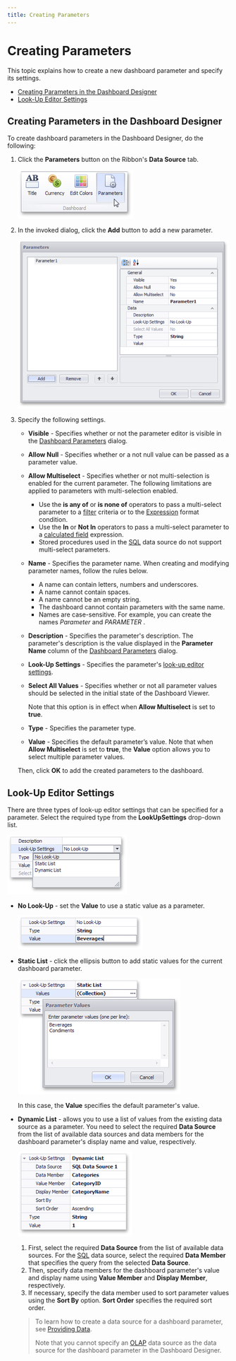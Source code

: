 ```yaml
---
title: Creating Parameters
---
```

# Creating Parameters
This topic explains how to create a new dashboard parameter and specify its settings.
* [Creating Parameters in the Dashboard Designer](#creating-parameters-in-the-dashboard-designer)
* [Look-Up Editor Settings](#look-up-editor-settings)

## <a name="creating-parameters-in-the-dashboard-designer"/>Creating Parameters in the Dashboard Designer
To create dashboard parameters in the Dashboard Designer, do the following:
1. Click the **Parameters** button on the Ribbon's **Data Source** tab.
	
	![Parameters_AddParameterButton_Ribbon](../../../../images/img21711.png)
2. In the invoked dialog, click the **Add** button to add a new parameter.
	
	![Parameters_ParametersDialog](../../../../images/img21716.png)
3. Specify the following settings.
	* **Visible** - Specifies whether or not the parameter editor is visible in the [Dashboard Parameters](requesting-parameter-values.md) dialog.
	* **Allow Null** - Specifies whether or a not null value can be passed as a parameter value.
	* **Allow Multiselect** - Specifies whether or not multi-selection is enabled for the current parameter. The following limitations are applied to parameters with multi-selection enabled.
		* Use the **is any of** or **is none of** operators to pass a multi-select parameter to a [filter](../../data-shaping/filtering.md) criteria or to the [Expression](../../appearance-customization/conditional-formatting/expression.md) format condition.
		* Use the **In** or **Not In** operators to pass a multi-select parameter to a [calculated field](../../working-with-data/creating-calculated-fields.md) expression.
		* Stored procedures used in the [SQL](../../working-with-data/stored-procedures.md) data source do not support multi-select parameters.
	* **Name** - Specifies the parameter name. When creating and modifying parameter names, follow the rules below.
		* A name can contain letters, numbers and underscores.
		* A name cannot contain spaces.
		* A name cannot be an empty string.
		* The dashboard cannot contain parameters with the same name.
		* Names are case-sensitive. For example, you can create the names _Parameter_ and _PARAMETER_ .
	* **Description** - Specifies the parameter's description. The parameter's description is the value displayed in the **Parameter Name** column of the [Dashboard Parameters](requesting-parameter-values.md) dialog.
	* **Look-Up Settings**  -  Specifies the parameter's [look-up editor settings](#look-up-editor-settings).
	* **Select All Values** - Specifies whether or not all parameter values should be selected in the initial state of the Dashboard Viewer.
		
		Note that this option is in effect when **Allow Multiselect** is set to **true**.
	* **Type** - Specifies the parameter type.
	* **Value** - Specifies the default parameter’s value. Note that when **Allow Multiselect** is set to **true**, the **Value** option allows you to select multiple parameter values.
	
	Then, click **OK** to add the created parameters to the dashboard.

## <a name="look-up-editor-settings"/>Look-Up Editor Settings
There are three types of look-up editor settings that can be specified for a parameter. Select the required type from the **LookUpSettings** drop-down list.

![Parameters_ParametersDialog_LookUpSettings](../../../../images/img21718.png)
* **No Look-Up** - set the **Value** to use a static value as a parameter.
	
	![Parameters_LookUpSettings_NoLookUp](../../../../images/img21722.png)
* **Static List** - click the ellipsis button to add static values for the current dashboard parameter.
	
	![Parameters_LookUpSettings_Static](../../../../images/img21723.png)
	
	In this case, the **Value** specifies the default parameter's value.
* **Dynamic List** - allows you to use a list of values from the existing data source as a parameter. You need to select the required **Data Source** from the list of available data sources and data members for the dashboard parameter's display name and value, respectively.
	
	![Parameters_LookUpSettings_Dynamic](../../../../images/img21842.png)
	1. First, select the required **Data Source** from the list of available data sources. For the [SQL](../../providing-data/connecting-to-sql-databases.md) data source, select the required **Data Member** that specifies the query from the selected **Data Source**.
	2. Then, specify data members for the dashboard parameter's value and display name using **Value Member** and **Display Member**, respectively.
	3. If necessary, specify the data member used to sort parameter values using the **Sort By** option. **Sort Order** specifies the required sort order.
	
	> To learn how to create a data source for a dashboard parameter, see [Providing Data](../../providing-data.md).
	> 
	> Note that you cannot specify an [OLAP](../../providing-data/connecting-to-olap-cubes.md) data source as the data source for the dashboard parameter in the Dashboard Designer.